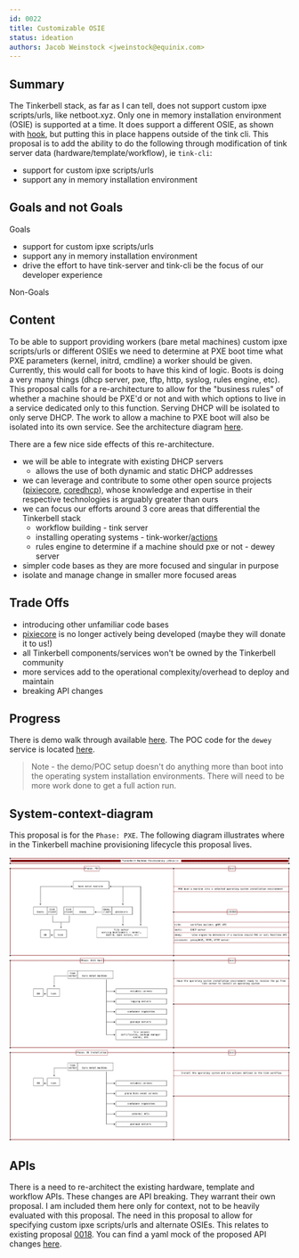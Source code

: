 ```yaml
---
id: 0022
title: Customizable OSIE
status: ideation
authors: Jacob Weinstock <jweinstock@equinix.com>
---
```


## Summary

The Tinkerbell stack, as far as I can tell, does not support custom ipxe scripts/urls, like netboot.xyz.
Only one in memory installation environment (OSIE) is supported at a time.
It does support a different OSIE, as shown with [hook](https://github.com/tinkerbell/hook), but putting this in place happens outside of the tink cli.
This proposal is to add the ability to do the following through modification of tink server data (hardware/template/workflow), ie `tink-cli`:

* support for custom ipxe scripts/urls
* support any in memory installation environment

## Goals and not Goals

Goals

* support for custom ipxe scripts/urls
* support any in memory installation environment
* drive the effort to have tink-server and tink-cli be the focus of our developer experience

Non-Goals

## Content

To be able to support providing workers (bare metal machines) custom ipxe scripts/urls or different OSIEs we need to determine at PXE boot time what PXE parameters (kernel, initrd, cmdline) a worker should be given.
Currently, this would call for boots to have this kind of logic.
Boots is doing a very many things (dhcp server, pxe, tftp, http, syslog, rules engine, etc).
This proposal calls for a re-architecture to allow for the "business rules" of whether a machine should be PXE'd or not and with which options to live in a service dedicated only to this function.
Serving DHCP will be isolated to only serve DHCP.
The work to allow a machine to PXE boot will also be isolated into its own service.
See the architecture diagram [here](./architecture.png).

There are a few nice side effects of this re-architecture.

* we will be able to integrate with existing DHCP servers
  * allows the use of both dynamic and static DHCP addresses
* we can leverage and contribute to some other open source projects ([pixiecore](https://github.com/danderson/netboot/tree/master/pixiecore), [coredhcp](https://github.com/coredhcp/coredhcp)), whose knowledge and expertise in their respective technologies is arguably greater than ours
* we can focus our efforts around 3 core areas that differential the Tinkerbell stack
  * workflow building - tink server
  * installing operating systems - tink-worker/[actions](https://docs.tinkerbell.org/actions/action-architecture/)
  * rules engine to determine if a machine should pxe or not - dewey server
* simpler code bases as they are more focused and singular in purpose
* isolate and manage change in smaller more focused areas

## Trade Offs

* introducing other unfamiliar code bases
* [pixiecore](https://github.com/danderson/netboot/tree/master/pixiecore) is no longer actively being developed (maybe they will donate it to us!)
* all Tinkerbell components/services won't be owned by the Tinkerbell community
* more services add to the operational complexity/overhead to deploy and maintain
* breaking API changes

## Progress

There is demo walk through available [here](https://github.com/jacobweinstock/tinkerbell-next).
The POC code for the `dewey` service is located [here](https://github.com/jacobweinstock/dewey).

> Note - the demo/POC setup doesn't do anything more than boot into the operating system installation environments.
> There will need to be more work done to get a full action run.

## System-context-diagram

This proposal is for the `Phase: PXE`.
The following diagram illustrates where in the Tinkerbell machine provisioning lifecycle this proposal lives.

![machine provisioning lifecycle](./tinkerbell-lifecycle.png#2)

## APIs

There is a need to re-architect the existing hardware, template and workflow APIs.
These changes are API breaking.
They warrant their own proposal.
I am included them here only for context, not to be heavily evaluated with this proposal.
The need in this proposal to allow for specifying custom ipxe scripts/urls and alternate OSIEs.
This relates to existing proposal [0018](https://github.com/tinkerbell/proposals/pull/25).
You can find a yaml mock of the proposed API changes [here](./api-changes.yaml).
